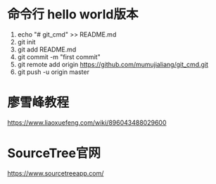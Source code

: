 # 命令行 hello world版本

1. echo "# git_cmd" >> README.md
2. git init
3. git add README.md
4. git commit -m "first commit"
5. git remote add origin https://github.com/mumujialiang/git_cmd.git
6. git push -u origin master

# 廖雪峰教程
https://www.liaoxuefeng.com/wiki/896043488029600

# SourceTree官网
https://www.sourcetreeapp.com/

